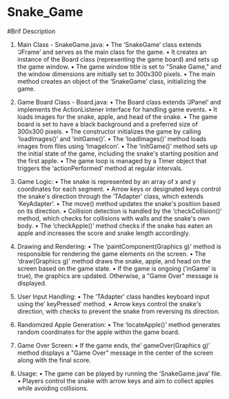 # Snake_Game
#Brif Description
1.	Main Class - SnakeGame.java:
•	The ‘SnakeGame’ class extends ‘JFrame’ and serves as the main class for the game.
•	It creates an instance of the Board class (representing the game board) and sets up the game window.
•	The game window title is set to "Snake Game," and the window dimensions are initially set to 300x300 pixels.
•	The main method creates an object of the ‘SnakeGame’ class, initializing the game.

2.	Game Board Class - Board.java:
•	The Board class extends ‘JPanel’ and implements the ActionListener interface for handling game events.
•	It loads images for the snake, apple, and head of the snake.
•	The game board is set to have a black background and a preferred size of 300x300 pixels.
•	The constructor initializes the game by calling ‘loadImages()’ and ‘initGame()’.
•	The ‘loadImages()’ method loads images from files using ‘ImageIcon’.
•	The ‘initGame()’ method sets up the initial state of the game, including the snake's starting position and the first apple.
•	The game loop is managed by a Timer object that triggers the ‘actionPerformed’ method at regular intervals.

3.	Game Logic:
•	The snake is represented by an array of x and y coordinates for each segment.
•	Arrow keys or designated keys control the snake's direction through the ‘TAdapter’ class, which extends ‘KeyAdapter’.
•	The move() method updates the snake's position based on its direction.
•	Collision detection is handled by the ‘checkCollision()’ method, which checks for collisions with walls and the snake's own body.
•	The ‘checkApple()’ method checks if the snake has eaten an apple and increases the score and snake length accordingly.

4.	Drawing and Rendering:
•	The ‘paintComponent(Graphics g)’ method is responsible for rendering the game elements on the screen.
•	The ‘draw(Graphics g)’ method draws the snake, apple, and head on the screen based on the game state.
•	If the game is ongoing (‘inGame’ is true), the graphics are updated. Otherwise, a "Game Over" message is displayed.

5.	User Input Handling:
•	The ‘TAdapter’ class handles keyboard input using the’ keyPressed’ method.
•	Arrow keys control the snake's direction, with checks to prevent the snake from reversing its direction.

6.	Randomized Apple Generation:
•	The ‘locateApple()’ method generates random coordinates for the apple within the game board.

7.	Game Over Screen:
•	If the game ends, the’ gameOver(Graphics g)’ method displays a "Game Over" message in the center of the screen along with the final score.

8.	Usage:
•	The game can be played by running the ‘SnakeGame.java’ file.
•	Players control the snake with arrow keys and aim to collect apples while avoiding collisions.
